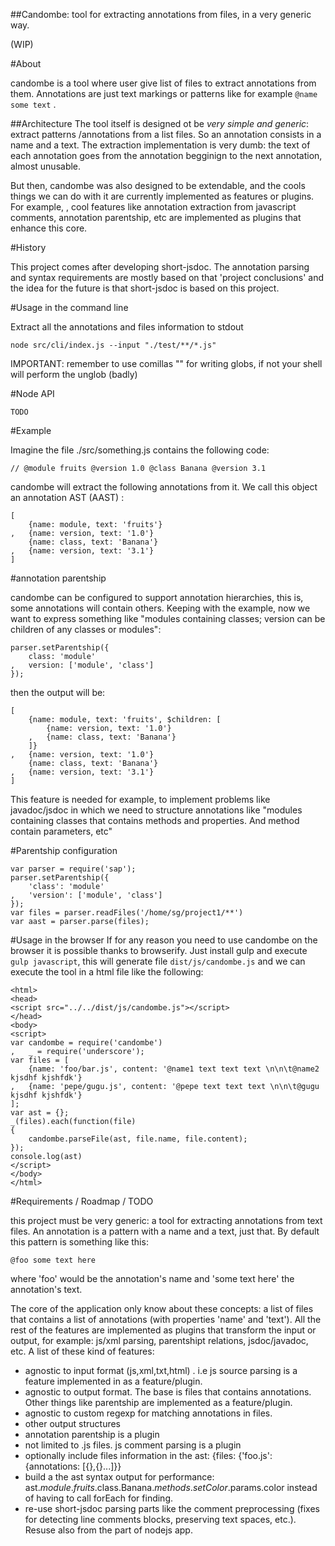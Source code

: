 
##Candombe: tool for extracting annotations from files, in a very generic way.

(WIP)

#About

candombe is a tool where user give list of files to extract annotations from them. Annotations are just text markings or patterns like for example ```@name some text``` . 

##Architecture
The tool itself is designed ot be *very simple and generic*: extract patterns /annotations from a list files. So an annotation consists in a name and a text. The extraction implementation is very dumb: the text of each annotation goes from the annotation begginign to the next annotation, almost unusable. 

But then, candombe was also designed to be extendable, and the cools things we can do with it are currently implemented as features or plugins. For example, , cool features like annotation extraction from javascript comments, annotation parentship, etc are implemented as plugins that enhance this core. 

#History

This project comes after developing short-jsdoc. The annotation parsing and syntax requirements are mostly based on that 'project conclusions' and the idea for the future is that short-jsdoc is based on this project.


#Usage in the command line

Extract all the annotations and files information to stdout

    node src/cli/index.js --input "./test/**/*.js"

IMPORTANT: remember to use comillas "" for writing globs, if not your shell will perform the unglob (badly)


#Node API

    TODO


#Example

Imagine the file ./src/something.js contains the following code:

    // @module fruits @version 1.0 @class Banana @version 3.1

candombe will extract the following annotations from it. We call this object an annotation AST (AAST) : 

    [
        {name: module, text: 'fruits'}
    ,   {name: version, text: '1.0'}
        {name: class, text: 'Banana'}
    ,   {name: version, text: '3.1'}
    ]

#annotation parentship

candombe can be configured to support annotation hierarchies, this is, some annotations will contain others. Keeping with the example, now we want to express something like "modules containing classes; version can be children of any classes or modules":

    parser.setParentship({
        class: 'module'
    ,   version: ['module', 'class'] 
    }); 

then the output will be:

    [
        {name: module, text: 'fruits', $children: [
            {name: version, text: '1.0'}
        ,   {name: class, text: 'Banana'}
        ]}
    ,   {name: version, text: '1.0'}
        {name: class, text: 'Banana'}
    ,   {name: version, text: '3.1'}
    ]

This feature is needed for example, to implement problems like javadoc/jsdoc in which we need to structure annotations like "modules containing classes that contains methods and properties. And method contain parameters, etc"

#Parentship configuration

    var parser = require('sap');
    parser.setParentship({
        'class': 'module'
    ,   'version': ['module', 'class'] 
    }); 
    var files = parser.readFiles('/home/sg/project1/**')
    var aast = parser.parse(files);



#Usage in the browser
If for any reason you need to use candombe on the browser it is possible thanks to browserify. Just install gulp and execute ```gulp javascript```, this will generate file ```dist/js/candombe.js``` and we can execute the tool in a html file like the following: 

    <html>
    <head>
    <script src="../../dist/js/candombe.js"></script>
    </head>
    <body>
    <script>
    var candombe = require('candombe')
    ,   _ = require('underscore'); 
    var files = [
        {name: 'foo/bar.js', content: '@name1 text text text \n\n\t@name2 kjsdhf kjshfdk'}
    ,   {name: 'pepe/gugu.js', content: '@pepe text text text \n\n\t@gugu kjsdhf kjshfdk'}
    ]; 
    var ast = {}; 
    _(files).each(function(file)
    {
        candombe.parseFile(ast, file.name, file.content); 
    }); 
    console.log(ast)
    </script>
    </body>
    </html>




#Requirements / Roadmap / TODO

this project must be very generic: a tool for extracting annotations from text files. An annotation is a pattern with a name and a text, just that. By default this pattern is something like this:

    @foo some text here 

where 'foo' would be the annotation's name and 'some text here' the annotation's text.

The core of the application only know about these concepts: a list of files that contains a list of annotations (with properties 'name' and 'text'). All the rest of the features are implemented as plugins that transform the input or output, for example: js/xml parsing, parentshipt relations, jsdoc/javadoc, etc. A list of these kind of features:

 * agnostic to input format (js,xml,txt,html) . i.e js source parsing is a feature implemented in as a feature/plugin.
 * agnostic to output format. The base is files that contains annotations. Other things like parentship are implemented as a feature/plugin.
 * agnostic to custom regexp for matching annotations in files.
 * other output structures
 * annotation parentship is a plugin
 * not limited to .js files. js comment parsing is a plugin
 * optionally include files information in the ast: {files: {'foo.js': {annotations: [{},{}...]}}
 * build a the ast syntax output for performance: ast.$module.fruits.$class.Banana.$methods.setColor.$params.color instead of having to call forEach for finding.
 * re-use short-jsdoc  parsing parts like the comment preprocessing (fixes for detecting line comments blocks, preserving text spaces, etc.). Resuse also from the part of nodejs app.